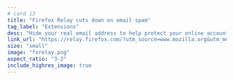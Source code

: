 ```yaml
---
# card 13
title: "Firefox Relay cuts down on email spam"
tag_label: "Extensions"
desc: "Hide your real email address to help protect your online accounts — and your identity — from hackers."
link_url: "https://relay.firefox.com/?utm_source=www.mozilla.org&utm_medium=referral&utm_campaign=homepage&utm_content=card"
size: "small"
image: "fxrelay.png"
aspect_ratio: "3-2"
include_highres_image: true
---
```

